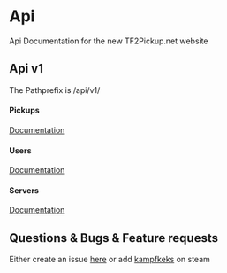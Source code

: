 # Api
Api Documentation for the new TF2Pickup.net website

## Api v1

The Pathprefix is /api/v1/

#### Pickups

[Documentation](/PICKUPS.md)


#### Users

[Documentation](/USERS.md)


#### Servers

[Documentation](/SERVERS.md)


## Questions & Bugs & Feature requests

Either create an issue [here](https://github.com/TF2PickupNET/Api/issues) or add [kampfkeks](http://steamcommunity.com/id/kampfkeks103/) on steam
